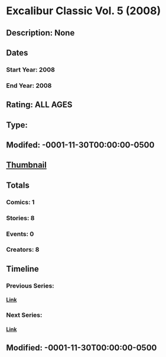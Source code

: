 # Excalibur Classic Vol. 5 (2008)
## Description: None
## Dates
### Start Year: 2008
### End Year: 2008
## Rating: ALL AGES
## Type: 
## Modifed: -0001-11-30T00:00:00-0500
## [Thumbnail](http://i.annihil.us/u/prod/marvel/i/mg/9/b0/4bb826cde3784.jpg)
## Totals
### Comics: 1
### Stories: 8
### Events: 0
### Creators: 8
## Timeline
### Previous Series: 
#### [Link]()
### Next Series: 
#### [Link]()
## Modified: -0001-11-30T00:00:00-0500